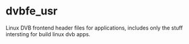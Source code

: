 # dvbfe_usr

Linux DVB frontend header files for applications, includes only the stuff intersting for build linux dvb apps.
